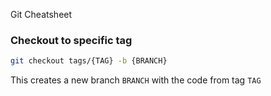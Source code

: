 Git Cheatsheet

### Checkout to specific tag

```bash
git checkout tags/{TAG} -b {BRANCH}
```
This creates a new branch `BRANCH` with the code from tag `TAG`